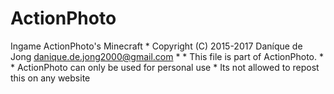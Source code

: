 # ActionPhoto
Ingame ActionPhoto's Minecraft
	 * Copyright (C) 2015-2017 Daníque de Jong danique.de.jong2000@gmail.com
	 * 
	 * This file is part of ActionPhoto.
	 * 
	 * ActionPhoto can only be used for personal use
	 * Its not allowed to repost this on any website
